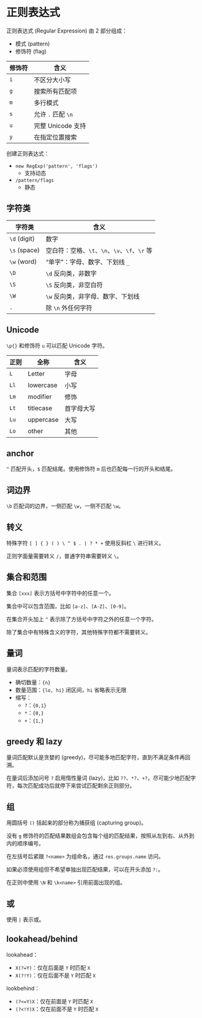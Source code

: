 # 正则表达式

正则表达式 (Regular Expression) 由 2 部分组成：

- 模式 (pattern)
- 修饰符 (flag)

| 修饰符 | 含义               |
| ------ | ------------------ |
| `i`    | 不区分大小写       |
| `g`    | 搜索所有匹配项     |
| `m`    | 多行模式           |
| `s`    | 允许 `.` 匹配 `\n` |
| `u`    | 完整 Unicode 支持  |
| `y`    | 在指定位置搜索     |

创建正则表达式：

- `new RegExp('pattern', 'flags')`
  - 支持动态
- `/pattern/flags`
  - 静态

## 字符类

| 字符类       | 含义                                          |
| ------------ | --------------------------------------------- |
| `\d` (digit) | 数字                                          |
| `\s` (space) | 空白符：空格、`\t`、`\n`、`\v`、`\f`、`\r` 等 |
| `\w` (word)  | “单字”：字母、数字、下划线 `_`                |
| `\D`         | `\d` 反向类，非数字                           |
| `\S`         | `\S` 反向类，非空白符                         |
| `\W`         | `\w` 反向类，非字母、数字、下划线             |
| `.`          | 除 `\n` 外任何字符                            |

## Unicode

`\p{}` 和修饰符 `u` 可以匹配 Unicode 字符。

| 正则 | 全称      | 含义       |
| ---- | --------- | ---------- |
| `L`  | Letter    | 字母       |
| `Ll` | lowercase | 小写       |
| `Lm` | modifier  | 修饰       |
| `Lt` | titlecase | 首字母大写 |
| `Lu` | uppercase | 大写       |
| `Lo` | other     | 其他       |

## anchor

`^` 匹配开头，`$` 匹配结尾。使用修饰符 `m` 后也匹配每一行的开头和结尾。

## 词边界

`\b` 匹配词的边界，一侧匹配 `\w`，一侧不匹配 `\w`。

## 转义

特殊字符 `[ ] { } ( ) \ ^ $ . | ? * +` 使用反斜杠 `\` 进行转义。

正则字面量需要转义 `/`，普通字符串需要转义 `\`。

## 集合和范围

集合 `[xxx]` 表示方括号中字符中的任意一个。

集合中可以包含范围，比如 `[a-z]`、`[A-Z]`、`[0-9]`。

在集合开头加上 `^` 表示除了方括号中字符之外的任意一个字符。

除了集合中有特殊含义的字符，其他特殊字符都不需要转义。

## 量词

量词表示匹配的字符数量。

- 确切数量：`{n}`
- 数量范围：`{lo, hi}` 闭区间，`hi` 省略表示无限
- 缩写：
  - `?`：`{0,1}`
  - `*`：`{0,}`
  - `+`：`{1,}`

## greedy 和 lazy

量词匹配默认是贪婪的 (greedy)，尽可能多地匹配字符，直到不满足条件再回溯。

在量词后添加问号 `?` 启用惰性量词 (lazy)，比如 `??`、`*?`、`+?`，尽可能少地匹配字符，每次匹配成功后就停下来尝试匹配剩余正则部分。

## 组

用圆括号 `()` 括起来的部分称为捕获组 (capturing group)。

没有 `g` 修饰符的匹配结果数组会包含每个组的匹配结果，按照从左到右、从外到内的顺序编号。

在左括号后紧跟 `?<name>` 为组命名，通过 `res.groups.name` 访问。

如果必须使用组但不希望单独出现匹配结果，可以在开头添加 `?:`。

在正则中使用 `\N` 和 `\k<name>` 引用前面出现的组。

## 或

使用 `|` 表示或。

## lookahead/behind

lookahead：

- `X(?=Y)`：仅在后面是 `Y` 时匹配 `X`
- `X(?!Y)`：仅在后面不是 `Y` 时匹配 `X`

lookbehind：

- `(?<=Y)X`：仅在前面是 `Y` 时匹配 `X`
- `(?<!Y)X`：仅在前面不是 `Y` 时匹配 `X`
